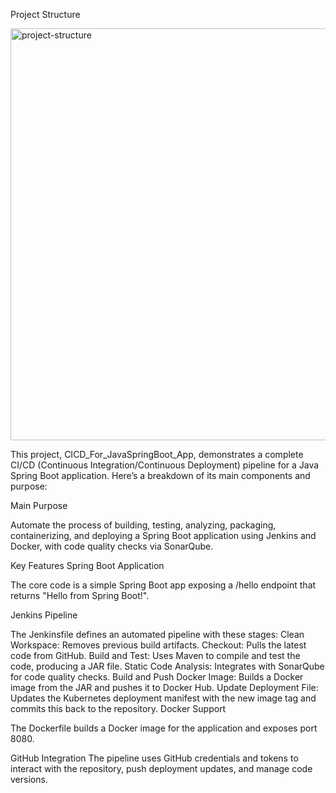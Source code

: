 Project Structure

<img width="1321" height="659" alt="project-structure" src="https://github.com/user-attachments/assets/888debb0-859b-48a6-8e83-c37d4a6598f9" />


This project, CICD_For_JavaSpringBoot_App, demonstrates a complete CI/CD (Continuous Integration/Continuous Deployment) pipeline for a Java Spring Boot application. Here’s a breakdown of its main components and purpose:

Main Purpose

Automate the process of building, testing, analyzing, packaging, containerizing, and deploying a Spring Boot application using Jenkins and Docker, with code quality checks via SonarQube.

Key Features
Spring Boot Application

The core code is a simple Spring Boot app exposing a /hello endpoint that returns "Hello from Spring Boot!".

Jenkins Pipeline

The Jenkinsfile defines an automated pipeline with these stages:
Clean Workspace: Removes previous build artifacts.
Checkout: Pulls the latest code from GitHub.
Build and Test: Uses Maven to compile and test the code, producing a JAR file.
Static Code Analysis: Integrates with SonarQube for code quality checks.
Build and Push Docker Image: Builds a Docker image from the JAR and pushes it to Docker Hub.
Update Deployment File: Updates the Kubernetes deployment manifest with the new image tag and commits this back to the repository.
Docker Support

The Dockerfile builds a Docker image for the application and exposes port 8080.

GitHub Integration
The pipeline uses GitHub credentials and tokens to interact with the repository, push deployment updates, and manage code versions.

